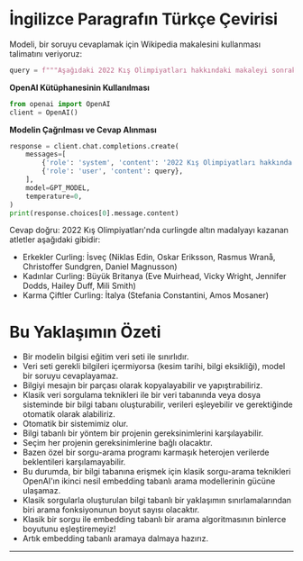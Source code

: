 # İngilizce Paragrafın Türkçe Çevirisi

Modeli, bir soruyu cevaplamak için Wikipedia makalesini kullanması talimatını veriyoruz: 
```python
query = f"""Aşağıdaki 2022 Kış Olimpiyatları hakkındaki makaleyi sonraki soruyu cevaplamak için kullanın. Cevap bulunamazsa, "Bilmiyorum." yazın. Makale: \"\"\" {wikipedia_article_on_curling} \"\"\" Soru: 2022 Kış Olimpiyatları'nda curlingde altın madalyayı hangi atletler kazandı?"""
```
**OpenAI Kütüphanesinin Kullanılması**
```python
from openai import OpenAI
client = OpenAI()
```
**Modelin Çağrılması ve Cevap Alınması**
```python
response = client.chat.completions.create(
    messages=[
        {'role': 'system', 'content': '2022 Kış Olimpiyatları hakkında soruları cevaplarsınız.'},
        {'role': 'user', 'content': query},
    ],
    model=GPT_MODEL,
    temperature=0,
)
print(response.choices[0].message.content)
```
Cevap doğru:
2022 Kış Olimpiyatları'nda curlingde altın madalyayı kazanan atletler aşağıdaki gibidir:
- Erkekler Curling: İsveç (Niklas Edin, Oskar Eriksson, Rasmus Wranå, Christoffer Sundgren, Daniel Magnusson)
- Kadınlar Curling: Büyük Britanya (Eve Muirhead, Vicky Wright, Jennifer Dodds, Hailey Duff, Mili Smith)
- Karma Çiftler Curling: İtalya (Stefania Constantini, Amos Mosaner)

# Bu Yaklaşımın Özeti

- Bir modelin bilgisi eğitim veri seti ile sınırlıdır. 
- Veri seti gerekli bilgileri içermiyorsa (kesim tarihi, bilgi eksikliği), model bir soruyu cevaplayamaz.
- Bilgiyi mesajın bir parçası olarak kopyalayabilir ve yapıştırabiliriz.
- Klasik veri sorgulama teknikleri ile bir veri tabanında veya dosya sisteminde bir bilgi tabanı oluşturabilir, verileri eşleyebilir ve gerektiğinde otomatik olarak alabiliriz.
- Otomatik bir sistemimiz olur.
- Bilgi tabanlı bir yöntem bir projenin gereksinimlerini karşılayabilir.
- Seçim her projenin gereksinimlerine bağlı olacaktır.
- Bazen özel bir sorgu-arama programı karmaşık heterojen verilerde beklentileri karşılamayabilir.
- Bu durumda, bir bilgi tabanına erişmek için klasik sorgu-arama teknikleri OpenAI'ın ikinci nesil embedding tabanlı arama modellerinin gücüne ulaşamaz.
- Klasik sorgularla oluşturulan bilgi tabanlı bir yaklaşımın sınırlamalarından biri arama fonksiyonunun boyut sayısı olacaktır.
- Klasik bir sorgu ile embedding tabanlı bir arama algoritmasının binlerce boyutunu eşleştiremeyiz!
- Artık embedding tabanlı aramaya dalmaya hazırız.

---

